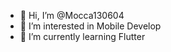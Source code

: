- 👋 Hi, I’m @Mocca130604
- 👀 I’m interested in Mobile Develop
- 🌱 I’m currently learning Flutter

<!---
Mocca130604/Mocca130604 is a ✨ special ✨ repository because its `README.md` (this file) appears on your GitHub profile.
You can click the Preview link to take a look at your changes.
--->
